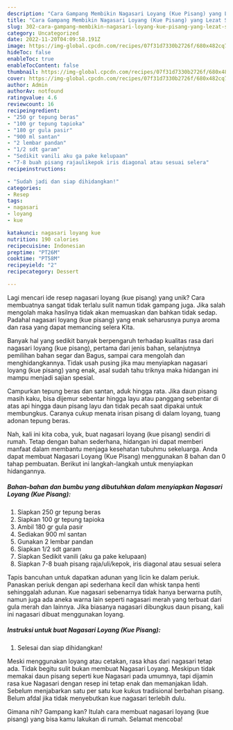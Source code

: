 ```yaml
---
description: "Cara Gampang Membikin Nagasari Loyang (Kue Pisang) yang Lezat Sekali"
title: "Cara Gampang Membikin Nagasari Loyang (Kue Pisang) yang Lezat Sekali"
slug: 302-cara-gampang-membikin-nagasari-loyang-kue-pisang-yang-lezat-sekali
category: Uncategorized
date: 2022-11-20T04:09:58.191Z
image: https://img-global.cpcdn.com/recipes/07f31d7330b2726f/680x482cq70/nagasari-loyang-kue-pisang-foto-resep-utama.jpg
hideToc: false
enableToc: true
enableTocContent: false
thumbnail: https://img-global.cpcdn.com/recipes/07f31d7330b2726f/680x482cq70/nagasari-loyang-kue-pisang-foto-resep-utama.jpg
cover: https://img-global.cpcdn.com/recipes/07f31d7330b2726f/680x482cq70/nagasari-loyang-kue-pisang-foto-resep-utama.jpg
author: Admin
authorAv: notfound
ratingvalue: 4.6
reviewcount: 16
recipeingredient:
- "250 gr tepung beras"
- "100 gr tepung tapioka"
- "180 gr gula pasir"
- "900 ml santan"
- "2 lembar pandan"
- "1/2 sdt garam"
- "Sedikit vanili aku ga pake kelupaan"
- "7-8 buah pisang rajaulikepok iris diagonal atau sesuai selera"
recipeinstructions:

- "Sudah jadi dan siap dihidangkan!"
categories:
- Resep
tags:
- nagasari
- loyang
- kue

katakunci: nagasari loyang kue 
nutrition: 190 calories
recipecuisine: Indonesian
preptime: "PT26M"
cooktime: "PT58M"
recipeyield: "2"
recipecategory: Dessert

---
```





Lagi mencari ide resep nagasari loyang (kue pisang) yang unik? Cara membuatnya sangat tidak terlalu sulit namun tidak gampang juga. Jika salah mengolah maka hasilnya tidak akan memuaskan dan bahkan tidak sedap. Padahal nagasari loyang (kue pisang) yang enak seharusnya punya aroma dan rasa yang dapat memancing selera Kita.





Banyak hal yang sedikit banyak berpengaruh terhadap kualitas rasa dari nagasari loyang (kue pisang), pertama dari jenis bahan, selanjutnya pemilihan bahan segar dan Bagus, sampai cara mengolah dan menghidangkannya. Tidak usah pusing jika mau menyiapkan nagasari loyang (kue pisang) yang enak,      asal sudah tahu triknya maka hidangan ini mampu menjadi sajian spesial.














Campurkan tepung beras dan santan, aduk hingga rata. Jika daun pisang masih kaku, bisa dijemur sebentar hingga layu atau panggang sebentar di atas api hingga daun pisang layu dan tidak pecah saat dipakai untuk membungkus. Caranya cukup menata irisan pisang di dalam loyang, tuang adonan tepung beras.






Nah, kali ini kita coba, yuk, buat nagasari loyang (kue pisang) sendiri di rumah. Tetap dengan bahan sederhana, hidangan ini dapat memberi manfaat dalam membantu menjaga kesehatan tubuhmu sekeluarga. Anda dapat membuat Nagasari Loyang (Kue Pisang) menggunakan 8 bahan dan 0 tahap pembuatan. Berikut ini langkah-langkah untuk menyiapkan hidangannya.

<!--inarticleads1-->

##### Bahan-bahan dan bumbu yang dibutuhkan dalam menyiapkan Nagasari Loyang (Kue Pisang):

1. Siapkan 250 gr tepung beras
1. Siapkan 100 gr tepung tapioka
1. Ambil 180 gr gula pasir
1. Sediakan 900 ml santan
1. Gunakan 2 lembar pandan
1. Siapkan 1/2 sdt garam
1. Siapkan Sedikit vanili (aku ga pake kelupaan)
1. Siapkan 7-8 buah pisang raja/uli/kepok, iris diagonal atau sesuai selera


Tapis bancuhan untuk dapatkan adunan yang licin ke dalam periuk. Panaskan periuk dengan api sederhana kecil dan whisk tanpa henti sehinggalah adunan. Kue nagasari sebenarnya tidak hanya berwarna putih, namun juga ada aneka warna lain seperti nagasari merah yang terbuat dari gula merah dan lainnya. Jika biasanya nagasari dibungkus daun pisang, kali ini nagasari dibuat menggunakan loyang. 

<!--inarticleads2-->

##### Instruksi untuk buat Nagasari Loyang (Kue Pisang):


1. Selesai dan siap dihidangkan!

Meski menggunakan loyang atau cetakan, rasa khas dari nagasari tetap ada. Tidak begitu sulit bukan membuat Nagasari Loyang. Meskipun tidak memakai daun pisang seperti kue Nagasari pada umumnya, tapi dijamin rasa kue Nagasari dengan resep ini tetap enak dan memanjakan lidah. Sebelum menjabarkan satu per satu kue kukus tradisional berbahan pisang. Belum afdal jika tidak menyebutkan kue nagasari terlebih dulu. 

Gimana nih? Gampang kan? Itulah cara membuat nagasari loyang (kue pisang) yang bisa kamu lakukan di rumah. Selamat mencoba!
